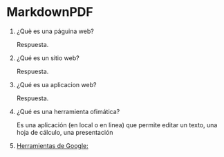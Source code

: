 # MarkdownPDF

1. ¿Què es una páguina web?

   Respuesta.

2. ¿Qué es un sitio web?

   Respuesta.

3. ¿Qué es ua aplicacion web?

   Respuesta.

4. ¿Qué es una herramienta ofimática?

   Es una aplicación (en local o en linea) que permite editar un texto, una hoja de cálculo, una
   presentación

5. [Herramientas de Google:](https://www.google.es/?hl=ca "Herramienta de ayuda")
